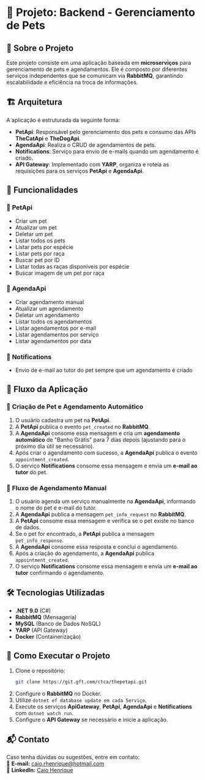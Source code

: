 # 📌 Projeto: **Backend - Gerenciamento de Pets**

## 📖 Sobre o Projeto  
Este projeto consiste em uma aplicação baseada em **microserviços** para gerenciamento de pets e agendamentos. Ele é composto por diferentes serviços independentes que se comunicam via **RabbitMQ**, garantindo escalabilidade e eficiência na troca de informações.  

## 🏗 Arquitetura  

A aplicação é estruturada da seguinte forma:

- **PetApi**: Responsável pelo gerenciamento dos pets e consumo das APIs **TheCatApi** e **TheDogApi**.  
- **AgendaApi**: Realiza o CRUD de agendamentos de pets.  
- **Notifications**: Serviço para envio de e-mails quando um agendamento é criado.  
- **API Gateway**: Implementado com **YARP**, organiza e roteia as requisições para os serviços **PetApi** e **AgendaApi**.  

## 🚀 Funcionalidades  

### 🔹 **PetApi**  
- Criar um pet  
- Atualizar um pet  
- Deletar um pet  
- Listar todos os pets  
- Listar pets por espécie  
- Listar pets por raça  
- Buscar pet por ID  
- Listar todas as raças disponíveis por espécie  
- Buscar imagem de um pet por raça  

### 🔹 **AgendaApi**  
- Criar agendamento manual  
- Atualizar um agendamento  
- Deletar um agendamento  
- Listar todos os agendamentos  
- Listar agendamentos por e-mail  
- Listar agendamentos por serviço  
- Listar agendamentos por data  

### 🔹 **Notifications**  
- Envio de e-mail ao tutor do pet sempre que um agendamento é criado  

## 🔄 Fluxo da Aplicação  

### 📌 **Criação de Pet e Agendamento Automático**  
1. O usuário cadastra um pet na **PetApi**.  
2. A **PetApi** publica o evento `pet_created` no **RabbitMQ**.  
3. A **AgendaApi** consome essa mensagem e cria um **agendamento automático** de "Banho Grátis" para 7 dias depois (ajustando para o próximo dia útil se necessário).  
4. Após criar o agendamento com sucesso, a **AgendaApi** publica o evento `appointment_created`.  
5. O serviço **Notifications** consome essa mensagem e envia um **e-mail ao tutor** do pet.  

### 📌 **Fluxo de Agendamento Manual**  
1. O usuário agenda um serviço manualmente na **AgendaApi**, informando o nome do pet e e-mail do tutor.  
2. A **AgendaApi** publica a mensagem `pet_info_request` no **RabbitMQ**.  
3. A **PetApi** consome essa mensagem e verifica se o pet existe no banco de dados.  
4. Se o pet for encontrado, a **PetApi** publica a mensagem `pet_info_response`.  
5. A **AgendaApi** consome essa resposta e conclui o agendamento.  
6. Após a criação do agendamento, a **AgendaApi** publica `appointment_created`.  
7. O serviço **Notifications** consome essa mensagem e envia um **e-mail ao tutor** confirmando o agendamento.  

## 🛠 Tecnologias Utilizadas  

- **.NET 9.0** (C#)  
- **RabbitMQ** (Mensageria)  
- **MySQL** (Banco de Dados NoSQL)  
- **YARP** (API Gateway)  
- **Docker** (Containerização)  

## 🚀 Como Executar o Projeto  

1. Clone o repositório:  
   ```bash
   git clone https://git.gft.com/ctca/thepetapi.git
   ```  
2. Configure o **RabbitMQ** no Docker.
3. Utilize ```dotnet ef database update em cada Serviço```.
4. Execute os serviços **ApiGateway**, **PetApi**, **AgendaApi** e **Notifications** com ```dotnet watch run```.  
5. Configure o **API Gateway** se necessário e inicie a aplicação.  

## 📬 Contato  

Caso tenha dúvidas ou sugestões, entre em contato:  
📧 **E-mail:** caio.rhenrique@hotmail.com  
🔗 **LinkedIn:** [Caio Henrique](https://www.linkedin.com/in/caiorhenrique/)  
